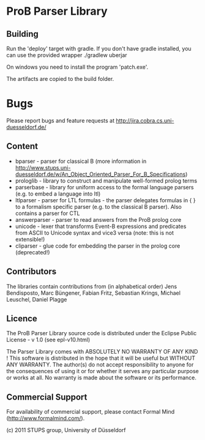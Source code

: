 # ProB Parser Library

## Building
Run the 'deploy' target with gradle. If you don't have gradle installed, you can use the provided wrapper 
   ./gradlew uberjar

On windows you need to install the program 'patch.exe'. 

The artifacts are copied to the build folder. 

# Bugs
Please report bugs and feature requests at http://jira.cobra.cs.uni-duesseldorf.de/


## Content

- bparser - parser for classical B (more information in http://www.stups.uni-duesseldorf.de/w/An_Object_Oriented_Parser_For_B_Specifications)
- prologlib - library to construct and manipulate well-formed prolog terms 
- parserbase - library for uniform access to the formal language parsers (e.g. to embed a language into ltl) 
- ltlparser - parser for LTL formulas - the parser delegates formulas in { } to a formalism specific parser (e.g. to the classical B parser).
              Also contains a parser for CTL
- answerparser - parser to read answers from the ProB prolog core 
- unicode - lexer that transforms Event-B expressions and predicates from ASCII to Unicode syntax and vice3 versa (note: this is not extensible!)
- cliparser - glue code for embedding the parser in the prolog core (deprecated!)

## Contributors
The libraries contain contributions from (in alphabetical order)
Jens Bendisposto, Marc Büngener, Fabian Fritz, Sebastian Krings, Michael Leuschel, Daniel Plagge

## Licence 

The ProB Parser Library source code is distributed under the Eclipse Public License - v 1.0 (see epl-v10.html) 

The Parser Library comes with ABSOLUTELY NO WARRANTY OF ANY KIND !
This software is distributed in the hope that it will be useful
but WITHOUT ANY WARRANTY. The author(s) do not accept responsibility
to anyone for the consequences of using it or for whether it serves
any particular purpose or works at all. No warranty is made about
the software or its performance.


## Commercial Support 
For availability of commercial support, please contact Formal Mind (http://www.formalmind.com/).

(c) 2011 STUPS group, University of Düsseldorf
